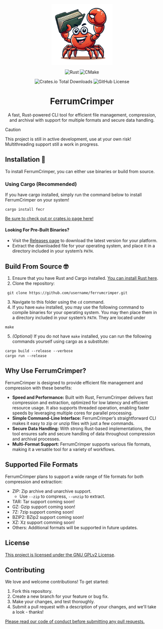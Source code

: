 <div align="center">

<img src="./docs/assets/ferris.png" width="200px" align="center">

![Rust](https://img.shields.io/badge/rust-%23000000.svg?style=for-the-badge&logo=rust&logoColor=white)
![CMake](https://img.shields.io/badge/CMake-%23008FBA.svg?style=for-the-badge&logo=cmake&logoColor=white)

![Crates.io Total Downloads](https://img.shields.io/crates/d/fecr)
![GitHub License](https://img.shields.io/github/license/rockenman1234/ferrumcrimper)


# FerrumCrimper
A fast, Rust-powered CLI tool for efficient file management, compression, and archival with support for multiple formats and secure data handling.

</div>

> [!CAUTION]
> This project is still in active development, use at your own risk! Multithreading support still a work in progress.

## Installation 🦾

To install FerrumCrimper, you can either use binaries or build from source.

### Using Cargo (Recommended)
If you have cargo installed, simply run the command below to install FerrumCrimper on your system!
```
cargo install fecr
```
[Be sure to check out or crates.io page here!](https://crates.io/crates/fecr)

#### Looking For Pre-Built Binaries?
- Visit the [Releases page](https://github.com/rockenman1234/ferrumcrimper/releases) to download the latest version for your platform.
- Extract the downloaded file for your operating system, and place it in a directory included in your system’s `PATH`.

## Build From Source 🤓
1. Ensure that you have Rust and Cargo installed. [You can install Rust here](https://www.rust-lang.org/).
2. Clone the repository:
  ```
   git clone https://github.com/username/ferrumcrimper.git
  ```
3. Navigate to this folder using the `cd` command.
4. If you have `make` installed, you may use the following command to compile binaries for your operating system. You may then
place them in a directory included in your system’s `PATH`. They are located under 
  ```
  make
  ```
5. *(Optional)* If you do not have `make` installed, you can run the following commands yourself using cargo as a substitute:
  ```
  cargo build --release --verbose
  cargo run --release
  ```

## Why Use FerrumCrimper?

FerrumCrimper is designed to provide efficient file management and compression with these benefits:

- __Speed and Performance:__ Built with Rust, FerrumCrimper delivers fast compression and extraction, optimized for low latency and efficient resource usage. It also supports threaded operation, enabling faster speeds by leveraging multiple cores for parallel processing.
- __Simple Command-Line Interface:__ FerrumCrimper’s straightforward CLI makes it easy to zip or unzip files with just a few commands.
- __Secure Data Handling:__ With strong Rust-based implementations, the tool ensures safe and secure handling of data throughout compression and archival processes.
- __Multi-Format Support:__ FerrumCrimper supports various file formats, making it a versatile tool for a variety of workflows.

## Supported File Formats
FerrumCrimper plans to support a wide range of file formats for both compression and extraction:

- ZIP: Zip archive and unarchive support.
  - Use `--zip` to compress, `--unzip` to extract.
- TAR: Tar support coming soon!
- GZ: Gzip support coming soon!
- 7Z: 7zip support coming soon!
- BZIP2: BZip2 support coming soon!
- XZ: Xz support comming soon!
- Others: Additional formats will be supported in future updates.

## License

[This project is licensed under the GNU GPLv2 License](https://github.com/rockenman1234/FerrumCrimper/blob/main/LICENSE.txt). 



## Contributing
We love and welcome contributions! To get started:
1. Fork this repository.
2. Create a new branch for your feature or bug fix.
3. Make your changes, and test thoroughly.
4. Submit a pull request with a description of your changes, and we'll take a look - thanks!

[Please read our code of conduct before submitting any pull requests.](https://github.com/rockenman1234/FerrumCrimper/blob/main/CODE_OF_CONDUCT.md)
